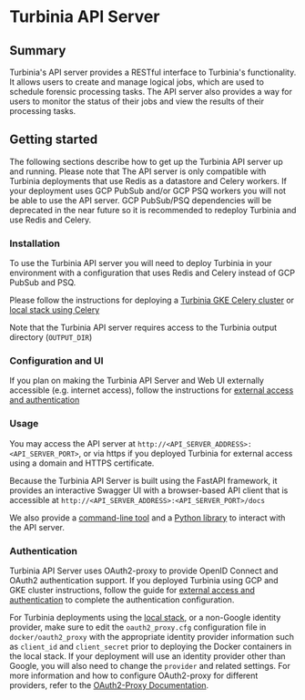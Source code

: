 # Turbinia API Server

## Summary
Turbinia's API server provides a RESTful interface to Turbinia's functionality. It allows users to create and manage logical jobs, which are used to schedule forensic processing tasks. The API server also provides a way for users to monitor the status of their jobs and view the results of their processing tasks.

## Getting started
The following sections describe how to get up the Turbinia API server up and running. Please note that The API server is only compatible with Turbinia deployments that use Redis as a datastore and Celery workers. If your deployment uses GCP PubSub and/or GCP PSQ workers you will not be able to use the API server. GCP PubSub/PSQ dependencies will be deprecated in the near future so it is recommended to redeploy Turbinia and use Redis and Celery.

### Installation
To use the Turbinia API server you will need to deploy Turbinia in your environment with a configuration that uses Redis and Celery instead of GCP PubSub and PSQ.

Please follow the instructions for deploying a [Turbinia GKE Celery cluster](install-gke-celery.md) or [local stack using Celery](turbinia-local-stack.md)

Note that the Turbinia API server requires access to the Turbinia output directory (```OUTPUT_DIR```)

### Configuration and UI
If you plan on making the Turbinia API Server and Web UI externally accessible (e.g. internet access), follow the instructions for [external access and authentication](install-gke-external.md)

### Usage
You may access the API server at ```http://<API_SERVER_ADDRESS>:<API_SERVER_PORT>```, or via https if you deployed Turbinia for external access using a domain and HTTPS certificate.

Because the Turbinia API Server is built using the FastAPI framework, it provides an interactive Swagger UI with a browser-based API client that is accessible at ```http://<API_SERVER_ADDRESS>:<API_SERVER_PORT>/docs```

We also provide a [command-line tool](https://github.com/google/turbinia/blob/master/turbinia/api/cli/README.md) and a [Python library](https://github.com/google/turbinia/blob/master/turbinia/api/client/README.md) to interact with the API server.

### Authentication
Turbinia API Server uses OAuth2-proxy to provide OpenID Connect and OAuth2 authentication support. If you deployed Turbinia using GCP and GKE cluster instructions, follow the guide for [external access and authentication](install-gke-external.md) to complete the authentication configuration.

For Turbinia deployments using the [local stack](turbinia-local-stack.md), or a non-Google identity provider, make sure to edit the ```oauth2_proxy.cfg``` configuration file in ```docker/oauth2_proxy``` with the appropriate identity provider information such as ```client_id``` and ```client_secret``` prior to deploying the Docker containers in the local stack. If your deployment will use an identity provider other than Google, you will also need to change the ```provider``` and related settings. For more information and how to configure OAuth2-proxy for different providers, refer to the [OAuth2-Proxy Documentation](https://oauth2-proxy.github.io/oauth2-proxy/docs/configuration/oauth_provider).